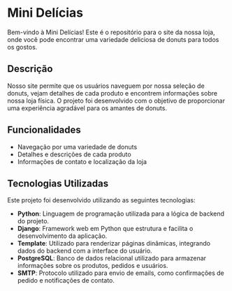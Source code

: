 # Mini Delícias

Bem-vindo à Mini Delícias! Este é o repositório para o site da nossa loja, onde você pode encontrar uma variedade deliciosa de donuts para todos os gostos.

## Descrição

Nosso site permite que os usuários naveguem por nossa seleção de donuts, vejam detalhes de cada produto e encontrem informações sobre nossa loja física. O projeto foi desenvolvido com o objetivo de proporcionar uma experiência agradável para os amantes de donuts.

## Funcionalidades

- Navegação por uma variedade de donuts
- Detalhes e descrições de cada produto
- Informações de contato e localização da loja

## Tecnologias Utilizadas

Este projeto foi desenvolvido utilizando as seguintes tecnologias:

- **Python**: Linguagem de programação utilizada para a lógica de backend do projeto.
- **Django**: Framework web em Python que estrutura e facilita o desenvolvimento da aplicação.
- **Template**: Utilizado para renderizar páginas dinâmicas, integrando dados do backend com a interface do usuário.
- **PostgreSQL**: Banco de dados relacional utilizado para armazenar informações sobre os produtos, pedidos e usuários.
- **SMTP**: Protocolo utilizado para envio de emails, como confirmações de pedido e notificações de contato.

